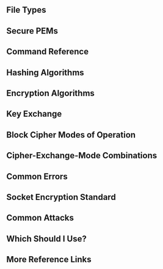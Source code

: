 ## File Types

## Secure PEMs

## Command Reference

## Hashing Algorithms

## Encryption Algorithms

## Key Exchange

## Block Cipher Modes of Operation

## Cipher-Exchange-Mode Combinations

## Common Errors

## Socket Encryption Standard

## Common Attacks

## Which Should I Use?

## More Reference Links
